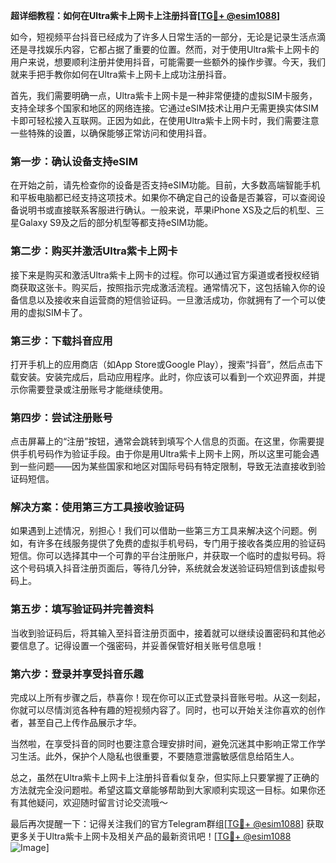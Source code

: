 **超详细教程：如何在Ultra紫卡上网卡上注册抖音[[TG💪+ @esim1088](https://t.me/s/esim1088)]**

如今，短视频平台抖音已经成为了许多人日常生活的一部分，无论是记录生活点滴还是寻找娱乐内容，它都占据了重要的位置。然而，对于使用Ultra紫卡上网卡的用户来说，想要顺利注册并使用抖音，可能需要一些额外的操作步骤。今天，我们就来手把手教你如何在Ultra紫卡上网卡上成功注册抖音。

首先，我们需要明确一点，Ultra紫卡上网卡是一种非常便捷的虚拟SIM卡服务，支持全球多个国家和地区的网络连接。它通过eSIM技术让用户无需更换实体SIM卡即可轻松接入互联网。正因为如此，在使用Ultra紫卡上网卡时，我们需要注意一些特殊的设置，以确保能够正常访问和使用抖音。

### 第一步：确认设备支持eSIM

在开始之前，请先检查你的设备是否支持eSIM功能。目前，大多数高端智能手机和平板电脑都已经支持这项技术。如果你不确定自己的设备是否兼容，可以查阅设备说明书或直接联系客服进行确认。一般来说，苹果iPhone XS及之后的机型、三星Galaxy S9及之后的部分机型等都支持eSIM功能。

### 第二步：购买并激活Ultra紫卡上网卡

接下来是购买和激活Ultra紫卡上网卡的过程。你可以通过官方渠道或者授权经销商获取这张卡。购买后，按照指示完成激活流程。通常情况下，这包括输入你的设备信息以及接收来自运营商的短信验证码。一旦激活成功，你就拥有了一个可以使用的虚拟SIM卡了。

### 第三步：下载抖音应用

打开手机上的应用商店（如App Store或Google Play），搜索“抖音”，然后点击下载安装。安装完成后，启动应用程序。此时，你应该可以看到一个欢迎界面，并提示你需要登录或注册账号才能继续使用。

### 第四步：尝试注册账号

点击屏幕上的“注册”按钮，通常会跳转到填写个人信息的页面。在这里，你需要提供手机号码作为验证手段。由于你是用Ultra紫卡上网卡上网，所以这里可能会遇到一些问题——因为某些国家和地区对国际号码有特定限制，导致无法直接收到验证码短信。

### 解决方案：使用第三方工具接收验证码

如果遇到上述情况，别担心！我们可以借助一些第三方工具来解决这个问题。例如，有许多在线服务提供了免费的虚拟手机号码，专门用于接收各类应用的验证码短信。你可以选择其中一个可靠的平台注册账户，并获取一个临时的虚拟号码。将这个号码填入抖音注册页面后，等待几分钟，系统就会发送验证码短信到该虚拟号码上。

### 第五步：填写验证码并完善资料

当收到验证码后，将其输入至抖音注册页面中，接着就可以继续设置密码和其他必要信息了。记得设置一个强密码，并妥善保管好相关账号信息哦！

### 第六步：登录并享受抖音乐趣

完成以上所有步骤之后，恭喜你！现在你可以正式登录抖音账号啦。从这一刻起，你就可以尽情浏览各种有趣的短视频内容了。同时，也可以开始关注你喜欢的创作者，甚至自己上传作品展示才华。

当然啦，在享受抖音的同时也要注意合理安排时间，避免沉迷其中影响正常工作学习生活。此外，保护个人隐私也很重要，不要随意泄露敏感信息给陌生人。

总之，虽然在Ultra紫卡上网卡上注册抖音看似复杂，但实际上只要掌握了正确的方法就完全没问题啦。希望这篇文章能够帮助到大家顺利实现这一目标。如果你还有其他疑问，欢迎随时留言讨论交流哦～

最后再次提醒一下：记得关注我们的官方Telegram群组[[TG💪+ @esim1088](https://t.me/s/esim1088)] 获取更多关于Ultra紫卡上网卡及相关产品的最新资讯吧！[[TG💪+ @esim1088](https://t.me/s/esim1088) ![Image](https://i.postimg.cc/4NQfJmqS/Snipaste-2025-05-13-00-14-12.png)]